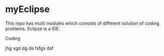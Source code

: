 # myEclipse
This repo has multi modules which consists of different solution of coding problems.
Eclipse is a IDE.

Coding

jhg
xgd
dg
da
fsfgs
daf
